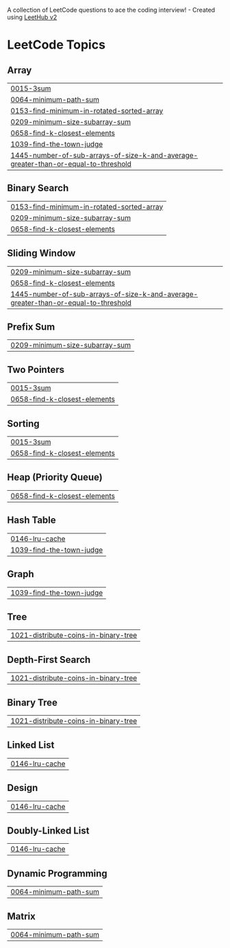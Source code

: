 A collection of LeetCode questions to ace the coding interview! - Created using [LeetHub v2](https://github.com/arunbhardwaj/LeetHub-2.0)
<!---LeetCode Topics Start-->
# LeetCode Topics
## Array
|  |
| ------- |
| [0015-3sum](https://github.com/smit-1z/DSA/tree/master/0015-3sum) |
| [0064-minimum-path-sum](https://github.com/smit-1z/DSA/tree/master/0064-minimum-path-sum) |
| [0153-find-minimum-in-rotated-sorted-array](https://github.com/smit-1z/DSA/tree/master/0153-find-minimum-in-rotated-sorted-array) |
| [0209-minimum-size-subarray-sum](https://github.com/smit-1z/DSA/tree/master/0209-minimum-size-subarray-sum) |
| [0658-find-k-closest-elements](https://github.com/smit-1z/DSA/tree/master/0658-find-k-closest-elements) |
| [1039-find-the-town-judge](https://github.com/smit-1z/DSA/tree/master/1039-find-the-town-judge) |
| [1445-number-of-sub-arrays-of-size-k-and-average-greater-than-or-equal-to-threshold](https://github.com/smit-1z/DSA/tree/master/1445-number-of-sub-arrays-of-size-k-and-average-greater-than-or-equal-to-threshold) |
## Binary Search
|  |
| ------- |
| [0153-find-minimum-in-rotated-sorted-array](https://github.com/smit-1z/DSA/tree/master/0153-find-minimum-in-rotated-sorted-array) |
| [0209-minimum-size-subarray-sum](https://github.com/smit-1z/DSA/tree/master/0209-minimum-size-subarray-sum) |
| [0658-find-k-closest-elements](https://github.com/smit-1z/DSA/tree/master/0658-find-k-closest-elements) |
## Sliding Window
|  |
| ------- |
| [0209-minimum-size-subarray-sum](https://github.com/smit-1z/DSA/tree/master/0209-minimum-size-subarray-sum) |
| [0658-find-k-closest-elements](https://github.com/smit-1z/DSA/tree/master/0658-find-k-closest-elements) |
| [1445-number-of-sub-arrays-of-size-k-and-average-greater-than-or-equal-to-threshold](https://github.com/smit-1z/DSA/tree/master/1445-number-of-sub-arrays-of-size-k-and-average-greater-than-or-equal-to-threshold) |
## Prefix Sum
|  |
| ------- |
| [0209-minimum-size-subarray-sum](https://github.com/smit-1z/DSA/tree/master/0209-minimum-size-subarray-sum) |
## Two Pointers
|  |
| ------- |
| [0015-3sum](https://github.com/smit-1z/DSA/tree/master/0015-3sum) |
| [0658-find-k-closest-elements](https://github.com/smit-1z/DSA/tree/master/0658-find-k-closest-elements) |
## Sorting
|  |
| ------- |
| [0015-3sum](https://github.com/smit-1z/DSA/tree/master/0015-3sum) |
| [0658-find-k-closest-elements](https://github.com/smit-1z/DSA/tree/master/0658-find-k-closest-elements) |
## Heap (Priority Queue)
|  |
| ------- |
| [0658-find-k-closest-elements](https://github.com/smit-1z/DSA/tree/master/0658-find-k-closest-elements) |
## Hash Table
|  |
| ------- |
| [0146-lru-cache](https://github.com/smit-1z/DSA/tree/master/0146-lru-cache) |
| [1039-find-the-town-judge](https://github.com/smit-1z/DSA/tree/master/1039-find-the-town-judge) |
## Graph
|  |
| ------- |
| [1039-find-the-town-judge](https://github.com/smit-1z/DSA/tree/master/1039-find-the-town-judge) |
## Tree
|  |
| ------- |
| [1021-distribute-coins-in-binary-tree](https://github.com/smit-1z/DSA/tree/master/1021-distribute-coins-in-binary-tree) |
## Depth-First Search
|  |
| ------- |
| [1021-distribute-coins-in-binary-tree](https://github.com/smit-1z/DSA/tree/master/1021-distribute-coins-in-binary-tree) |
## Binary Tree
|  |
| ------- |
| [1021-distribute-coins-in-binary-tree](https://github.com/smit-1z/DSA/tree/master/1021-distribute-coins-in-binary-tree) |
## Linked List
|  |
| ------- |
| [0146-lru-cache](https://github.com/smit-1z/DSA/tree/master/0146-lru-cache) |
## Design
|  |
| ------- |
| [0146-lru-cache](https://github.com/smit-1z/DSA/tree/master/0146-lru-cache) |
## Doubly-Linked List
|  |
| ------- |
| [0146-lru-cache](https://github.com/smit-1z/DSA/tree/master/0146-lru-cache) |
## Dynamic Programming
|  |
| ------- |
| [0064-minimum-path-sum](https://github.com/smit-1z/DSA/tree/master/0064-minimum-path-sum) |
## Matrix
|  |
| ------- |
| [0064-minimum-path-sum](https://github.com/smit-1z/DSA/tree/master/0064-minimum-path-sum) |
<!---LeetCode Topics End-->